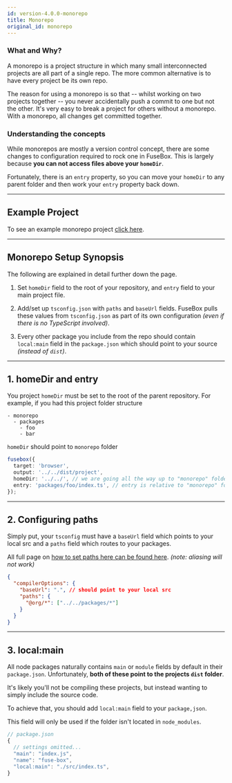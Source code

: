 ```yaml
---
id: version-4.0.0-monorepo
title: Monorepo
original_id: monorepo
---
```


### What and Why?

A monorepo is a project structure in which many small interconnected projects are all part of a single repo. The more
common alternative is to have every project be its own repo.

The reason for using a monorepo is so that -- whilst working on two projects together -- you never accidentally push a
commit to one but not the other. It's very easy to break a project for others without a monorepo. With a monorepo, all
changes get committed together.

### Understanding the concepts

<!-- Before reading further it's strongly recommended to read thoroughly the following. -->

While monorepos are mostly a version control concept, there are some changes to configuration required to rock one in
FuseBox. This is largely because **you can not access files above your `homeDir`**.

Fortunately, there is an `entry` property, so you can move your `homeDir` to any parent folder and then work your
`entry` property back down.

---

## Example Project

To see an example monorepo project [click here](https://github.com/fuse-box/fuse-mono).

---

## Monorepo Setup Synopsis

The following are explained in detail further down the page.

1. Set `homeDir` field to the root of your repository, and `entry` field to your main project file.
2. Add/set up `tsconfig.json` with `paths` and `baseUrl` fields. FuseBox pulls these values from `tsconfig.json` as part
   of its own configuration _(even if there is no TypeScript involved)_.

3. Every other package you include from the repo should contain `local:main` field in the `package.json` which should
   point to your source _(instead of `dist`)_.

---

## 1. homeDir and entry

You project `homeDir` must be set to the root of the parent repository. For example, if you had this project folder
structure

```
- monorepo
  - packages
    - foo
    - bar
```

`homeDir` should point to `monorepo` folder

```ts
fusebox({
  target: 'browser',
  output: '../../dist/project',
  homeDir: '../../', // we are going all the way up to "monorepo" folder
  entry: 'packages/foo/index.ts', // entry is relative to "monorepo" folder
});
```

---

## 2. Configuring paths

Simply put, your `tsconfig` must have a `baseUrl` field which points to your local src and a `paths` field which routes
to your packages.

All full page on [how to set paths here can be found here](./paths). _(note: aliasing will not work)_

```json
{
  "compilerOptions": {
    "baseUrl": ".", // should point to your local src
    "paths": {
      "@org/*": ["../../packages/*"]
    }
  }
}
```

---

## 3. local:main

All node packages naturally contains `main` or `module` fields by default in their `package.json`. Unfortunately, **both
of these point to the projects `dist` folder**.

It's likely you'll not be compiling these projects, but instead wanting to simply include the source code.

To achieve that, you should add `local:main` field to your `package,json`.

This field will only be used if the folder isn't located in `node_modules`.

```js
// package.json
{
  // settings omitted...
  "main": "index.js",
  "name": "fuse-box",
  "local:main": "./src/index.ts",
}
```
